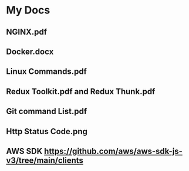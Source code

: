 # My Docs
## NGINX.pdf
## Docker.docx
## Linux Commands.pdf
## Redux Toolkit.pdf and Redux Thunk.pdf
## Git command List.pdf
## Http Status Code.png
## AWS SDK https://github.com/aws/aws-sdk-js-v3/tree/main/clients
